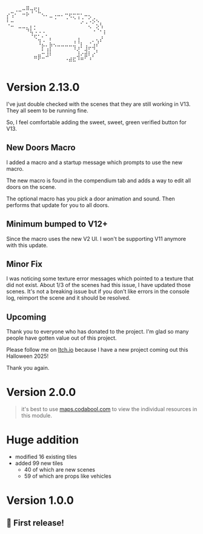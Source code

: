 <pre>
⠀⠀⢀⣀⠤⠿⢤⢖⡆⠀⠀⠀⠀⠀⠀⠀⠀⠀⠀⠀⠀⠀⠀⠀⠀⠀
⡔⢩⠂⠀⠒⠗⠈⠀⠉⠢⠄⣀⠠⠤⠄⠒⢖⡒⢒⠂⠤⢄⠀⠀⠀⠀
⠇⠤⠀⠀⠀⠀⠀⠀⠀⠀⠀⠀⠈⠀⠀⠈⠀⠈⠈⡨⢀⠡⡪⠢⡀⠀
⠈⠒⠀⠤⠤⣄⡆⡂⠀⠀⠀⠀⠀⠀⠀⠀⠀⠀⠀⠀⠀⠢⠀⢕⠱⠀
⠀⠀⠀⠀⠀⠈⢳⣐⡐⠐⡀⠀⠀⠀⠀⠀⠀⠀⠀⠀⠀⠀⠈⠀⠁⠇
⠀⠀⠀⠀⠀⠀⠀⠑⢤⢁⠀⠆⠀⠀⠀⠀⠀⢀⢰⠀⠀⠀⡀⢄⡜⠀
⠀⠀⠀⠀⠀⠀⠀⠀⠘⡦⠄⡷⠢⠤⠤⠤⠤⢬⢈⡇⢠⣈⣰⠎⠀⠀
⠀⠀⠀⠀⠀⠀⠀⠀⠀⣃⢸⡇⠀⠀⠀⠀⠀⠈⢪⢀⣺⡅⢈⠆⠀⠀
⠀⠀⠀⠀⠀⠀⠀⠶⡿⠤⠚⠁⠀⠀⠀⢀⣠⡤⢺⣥⠟⢡⠃⠀⠀⠀
⠀⠀⠀⠀⠀⠀⠀⠀⠀⠀⠀⠀⠀⠀⠀⠀⠉⠉⠀⠀⠀
</pre>
# Version 2.13.0
I've just double checked with the scenes that they are still working in V13. They all seem to be running fine.

So, I feel comfortable adding the sweet, sweet, green verified button for V13.

## New Doors Macro

I added a macro and a startup message which prompts to use the new macro.

The new macro is found in the compendium tab and adds a way to edit all doors on the scene.

The optional macro has you pick a door animation and sound. Then performs that update for you to all doors.

## Minimum bumped to V12+
Since the macro uses the new V2 UI. I won't be supporting V11 anymore with this update. 

## Minor Fix
I was noticing some texture error messages which pointed to a texture that did not exist. About 1/3 of the scenes had this issue, I have updated those scenes. It's not a breaking issue but if you don't like errors in the console log, reimport the scene and it should be resolved.


## Upcoming
Thank you to everyone who has donated to the project. I'm glad so many people have gotten value out of this project.

Please follow me on [Itch.io](https://codabool.itch.io/) because I have a new project coming out this Halloween 2025!

Thank you again.


# Version 2.0.0

> it's best to use [maps.codabool.com](https://maps.codabool.com) to view the individual resources in this module.

# Huge addition

- modified 16 existing tiles
- added 99 new tiles
	- 40 of which are new scenes
	- 59 of which are props like vehicles

# Version 1.0.0

## 🌱 First release!
